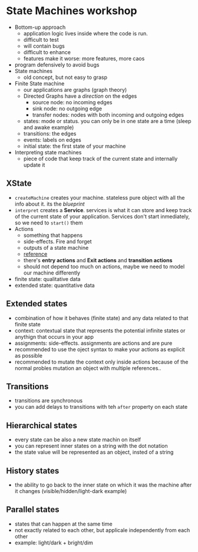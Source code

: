 # State Machines workshop

- Bottom-up approach
  - application logic lives inside where the code is run.
  - difficult to test
  - will contain bugs
  - difficult to enhance
  - features make it worse: more features, more caos
- program defensively to avoid bugs
- State machines
  - old concept, but not easy to grasp
- Finite State machine
  - our applications are graphs (graph theory)
  - Directed Graphs have a _direction_ on the edges
    - source node: no incoming edges
    - sink node: no outgoing edge
    - transfer nodes: nodes with both incoming and outgoing edges
  - states: mode or status. you can only be in one state are a time (sleep and awake example)
  - transitions: the edges
  - events: labels on edges
  - initial state: the first state of your machine
- Interpreting state machines
  - piece of code that keep track of the current state and internally update it

## XState

- `createMachine` creates your machine. stateless pure object with all the info about it. its the _blueprint_
- `interpret` creates a **Service**. services is what it can store and keep track of the current state of your application. Services don't start inmediately, so we need to `start()` them
- Actions
  - something that happens
  - side-effects. Fire and forget
  - outputs of a state machine
  - [reference](https://en.wikipedia.org/wiki/Finite-state_machine)
  - there's **entry actions** and **Exit actions** and **transition actions**
  - should not depend too much on actions, maybe we need to model our machine differently
- finite state: qualitative data
- extended state: quantitative data

## Extended states

- combination of how it behaves (finite state) and any data related to that finite state
- context: contextual state that represents the potential infinite states or anythign that occurs in your app
- assignments: side-effects. assignments are actions and are pure
- recommended to use the oject syntax to make your actions as explicit as possible
- recommended to mutate the context only inside actions because of the normal probles mutation an object with multiple references..

## Transitions

- transitions are synchronous
- you can add delays to transitions with teh `after` property on each state

## Hierarchical states

- every state can be also a new state machin on itself
- you can represent inner states on a string with the dot notation
- the state value will be represented as an object, insted of a string

## History states

- the ability to go back to the inner state on which it was the machine after it changes (visible/hidden/light-dark example)

## Parallel states

- states that can happen at the same time
- not exactly related to each other, but applicale independently from each other
- example: light/dark + bright/dim
